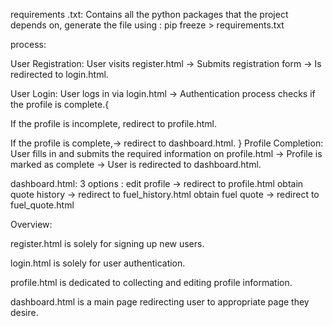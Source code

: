 requirements .txt: Contains all the python packages that the project depends on, generate the file using :
pip freeze > requirements.txt


process:

User Registration: User visits register.html → Submits registration form → Is redirected to login.html.

User Login: User logs in via login.html → Authentication process checks if the profile is complete.{

If the profile is incomplete, redirect to profile.html.

If the profile is complete,-> redirect to dashboard.html.
}
Profile Completion: User fills in and submits the required information on profile.html → Profile is marked as complete → User is redirected to dashboard.html.

dashboard.html: 3 options : edit profile -> redirect to profile.html
obtain quote history -> redirect to fuel_history.html
obtain fuel quote -> redirect to fuel_quote.html 

Overview:

register.html is solely for signing up new users.

login.html is solely for user authentication.

profile.html is dedicated to collecting and editing profile information.

dashboard.html is a main page redirecting user to appropriate page they desire. 